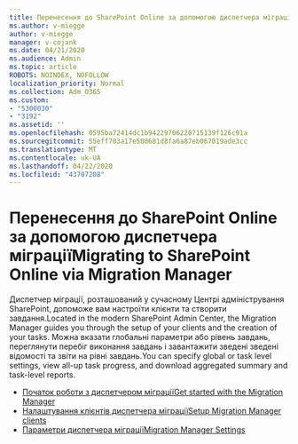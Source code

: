 ```yaml
---
title: Перенесення до SharePoint Online за допомогою диспетчера міграції
ms.author: v-miegge
author: v-miegge
manager: v-cojank
ms.date: 04/21/2020
ms.audience: Admin
ms.topic: article
ROBOTS: NOINDEX, NOFOLLOW
localization_priority: Normal
ms.collection: Adm_O365
ms.custom:
- "5300030"
- "3192"
ms.assetid: ''
ms.openlocfilehash: 0595ba72414dc1b94229706220715139f126c91a
ms.sourcegitcommit: 55eff703a17e500681d8fa6a87eb067019ade3cc
ms.translationtype: MT
ms.contentlocale: uk-UA
ms.lasthandoff: 04/22/2020
ms.locfileid: "43707208"
---
```

# <a name="migrating-to-sharepoint-online-via-migration-manager"></a><span data-ttu-id="b3a25-102">Перенесення до SharePoint Online за допомогою диспетчера міграції</span><span class="sxs-lookup"><span data-stu-id="b3a25-102">Migrating to SharePoint Online via Migration Manager</span></span>

<span data-ttu-id="b3a25-103">Диспетчер міграції, розташований у сучасному Центрі адміністрування SharePoint, допоможе вам настроїти клієнти та створити завдання.</span><span class="sxs-lookup"><span data-stu-id="b3a25-103">Located in the modern SharePoint Admin Center, the Migration Manager guides you through the setup of your clients and the creation of your tasks.</span></span> <span data-ttu-id="b3a25-104">Можна вказати глобальні параметри або рівень завдань, переглянути перебіг виконання завдань і завантажити зведені зведені відомості та звіти на рівні завдань.</span><span class="sxs-lookup"><span data-stu-id="b3a25-104">You can specify global or task level settings, view all-up task progress, and download aggregated summary and task-level reports.</span></span>

* [<span data-ttu-id="b3a25-105">Початок роботи з диспетчером міграції</span><span class="sxs-lookup"><span data-stu-id="b3a25-105">Get started with the Migration Manager</span></span>](https://docs.microsoft.com/sharepointmigration/mm-get-started)
* [<span data-ttu-id="b3a25-106">Налаштування клієнтів диспетчера міграції</span><span class="sxs-lookup"><span data-stu-id="b3a25-106">Setup Migration Manager clients</span></span>](https://docs.microsoft.com/sharepointmigration/mm-setup-clients)
* [<span data-ttu-id="b3a25-107">Параметри диспетчера міграції</span><span class="sxs-lookup"><span data-stu-id="b3a25-107">Migration Manager Settings</span></span>](https://docs.microsoft.com/sharepointmigration/mm-settings)